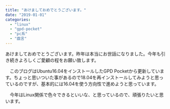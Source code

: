 ```yaml
---
title: "あけましておめでとうございます。"
date: "2019-01-01"
categories: 
  - "linux"
  - "gpd-pocket"
  - "pc系"
  - "戯言"
---
```


あけましておめでとうございます。昨年は本当にお世話になりました。今年も引き続きよろしくご愛顧の程をお願い致します。

　このブログはUbuntu16.04をインストールしたGPD Pocketから更新しています。ちょっと思いついた事があるので18.04を再インストールしてみようと思っているのですが、基本的には16.04を使う方向性で進めようと思っています。

　今年はLinux関係で色々できるといいな、と思っているので、頑張りたいと思います。
